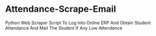 # Attendance-Scrape-Email
Python Web Scraper Script To Log Into Online ERP And Obtain Student Attendance And Mail The Student If Any Low Attendance
